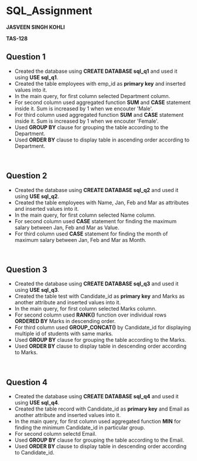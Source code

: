 # SQL_Assignment

**JASVEEN SINGH KOHLI**

**TAS-128**


## Question 1
- Created the database using **CREATE DATABASE sql_q1** and used it using **USE sql_q1**.
- Created the table employees with emp_id as **primary key** and inserted values into it.
- In the main query, for first column selected Department column.
- For second column used aggregated function **SUM** and **CASE** statement inside it. Sum is increased by 1 when we encouter 'Male'.
- For third column used aggregated function **SUM** and **CASE** statement inside it. Sum is increased by 1 when we encouter 'Female'.
- Used **GROUP BY** clause for grouping the table according to the Department.
- Used **ORDER BY** clause to display table in ascending order according to Department.

<br/>

## Question 2
- Created the database using **CREATE DATABASE sql_q2** and used it using **USE sql_q2**.
- Created the table employees with Name, Jan, Feb and Mar as attributes and inserted values into it.
- In the main query, for first column selected Name column.
- For second column used **CASE** statement for finding the maximum salary between Jan, Feb and Mar as Value.
- For third column used **CASE** statement for finding the month of maximum salary between Jan, Feb and Mar as Month.

<br/>

## Question 3
- Created the database using **CREATE DATABASE sql_q3** and used it using **USE sql_q3**.
- Created the table test with Candidate_id as **primary key** and Marks as another attribute and inserted values into it.
- In the main query, for first column selected Marks column.
- For second column used **RANK()** function over individual rows **ORDERED BY** Marks in descending order.
- For third column used **GROUP_CONCAT()** by Candidate_id for displaying multiple id of students with same marks.
- Used **GROUP BY** clause for grouping the table according to the Marks.
- Used **ORDER BY** clause to display table in descending order according to Marks.

<br/>

## Question 4
- Created the database using **CREATE DATABASE sql_q4** and used it using **USE sql_q4**.
- Created the table record with Candidate_id as **primary key** and Email as another attribute and inserted values into it.
- In the main query, for first column used aggregated function **MIN** for finding the minimum Candidate_id in particular group.
- For second column selectd Email.
- Used **GROUP BY** clause for grouping the table according to the Email.
- Used **ORDER BY** clause to display table in descending order according to Candidate_id.
